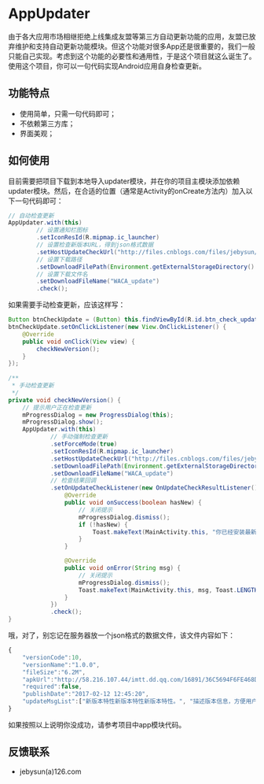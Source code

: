 # AppUpdater
由于各大应用市场相继拒绝上线集成友盟等第三方自动更新功能的应用，友盟已放弃维护和支持自动更新功能模块。但这个功能对很多App还是很重要的，我们一般只能自己实现。考虑到这个功能的必要性和通用性，于是这个项目就这么诞生了。使用这个项目，你可以一句代码实现Android应用自身检查更新。

## 功能特点
* 使用简单，只需一句代码即可；
* 不依赖第三方库；
* 界面美观；

## 如何使用
目前需要把项目下载到本地导入updater模块，并在你的项目主模块添加依赖updater模块。然后，在合适的位置（通常是Activity的onCreate方法内）加入以下一句代码即可：
```java
// 自动检查更新
AppUpdater.with(this)
		// 设置通知栏图标
		.setIconResId(R.mipmap.ic_launcher)
		// 设置检查新版本URL，得到json格式数据
		.setHostUpdateCheckUrl("http://files.cnblogs.com/files/jebysun/app_version_default.js")
		// 设置下载路径
		.setDownloadFilePath(Environment.getExternalStorageDirectory().getAbsolutePath() + File.separator + "Download")
		// 设置下载文件名
		.setDownloadFileName("WACA_update")
		.check();
```

如果需要手动检查更新，应该这样写：
```java
Button btnCheckUpdate = (Button) this.findViewById(R.id.btn_check_update);
btnCheckUpdate.setOnClickListener(new View.OnClickListener() {
	@Override
	public void onClick(View view) {
		checkNewVersion();
	}
});
	
/**
 * 手动检查更新
 */
private void checkNewVersion() {
	// 提示用户正在检查更新
	mProgressDialog = new ProgressDialog(this);
	mProgressDialog.show();
	AppUpdater.with(this)
			// 手动强制检查更新
			.setForceMode(true)
			.setIconResId(R.mipmap.ic_launcher)
			.setHostUpdateCheckUrl("http://files.cnblogs.com/files/jebysun/app_version_default.js")
			.setDownloadFilePath(Environment.getExternalStorageDirectory().getAbsolutePath() + File.separator + "Download")
			.setDownloadFileName("WACA_update")
			// 检查结果回调
			.setOnUpdateCheckListener(new OnUpdateCheckResultListener() {
				@Override
				public void onSuccess(boolean hasNew) {
					// 关闭提示
					mProgressDialog.dismiss();
					if (!hasNew) {
						Toast.makeText(MainActivity.this, "你已经安装最新版本", Toast.LENGTH_SHORT).show();
					}
				}

				@Override
				public void onError(String msg) {
					// 关闭提示
					mProgressDialog.dismiss();
					Toast.makeText(MainActivity.this, msg, Toast.LENGTH_SHORT).show();
				}
			})
			.check();
}
```

哦，对了，别忘记在服务器放一个json格式的数据文件，该文件内容如下：
```javascript
{
	"versionCode":10,
	"versionName":"1.0.0",
	"fileSize":"6.2M",
	"apkUrl":"http://58.216.107.44/imtt.dd.qq.com/16891/36C5694F6FE468D788FFFC65166547BE.apk?mkey=58a403869c7c4c41&f=858&c=0&fsname=com.qiyi.video_8.1_80830.apk&csr=4d5s&p=.apk",
	"required":false,
	"publishDate":"2017-02-12 12:45:20",
	"updateMsgList":["新版本特性新版本特性新版本特性。", "描述版本信息，方便用户选择是否下载便用户选择是否下载便。", "性能优化和BUG修复。"]
}
```

如果按照以上说明你没成功，请参考项目中app模块代码。

## 反馈联系
* jebysun(a)126.com

